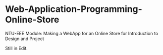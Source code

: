# Web-Application-Programming-Online-Store
NTU-EEE Module: Making a WebApp for an Online Store for Introduction to Design and Project

Still in Edit.
